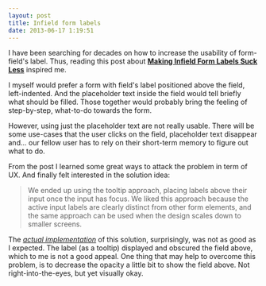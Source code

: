 ```yaml
---
layout: post
title: Infield form labels
date: 2013-06-17 1:19:51
---
```


I have been searching for decades on how to increase the usability of form-field's label. Thus, reading this post about [**Making Infield Form Labels Suck Less**](http://viget.com/inspire/making-infield-form-labels-suck-less) inspired me.

I myself would prefer a form with field's label positioned above the field, left-indented. And the placeholder text inside the field would tell briefly what should be filled. Those together would probably bring the feeling of step-by-step, what-to-do towards the form.

However, using just the placeholder text are not really usable. There will be some use-cases that the user clicks on the field, placeholder text disappear and... our fellow user has to rely on their short-term memory to figure out what to do.

From the post I learned some great ways to attack the problem in term of UX. And finally felt interested in the solution idea:

> We ended up using the tooltip approach, placing labels above their input once the input has focus. We liked this approach because the active input labels are clearly distinct from other form elements, and the same approach can be used when the design scales down to smaller screens.

The [*actual implementation*](http://viget.com/inspire/making-infield-form-labels-suck-less-2) of this solution, surprisingly, was not as good as I expected. The label (as a tooltip) displayed and obscured the field above, which to me is not a good appeal. One thing that may help to overcome this problem, is to decrease the opacity a little bit to show the field above. Not right-into-the-eyes, but yet visually okay.
